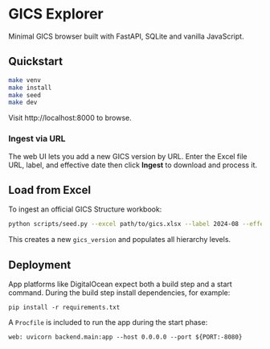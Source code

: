 # GICS Explorer

Minimal GICS browser built with FastAPI, SQLite and vanilla JavaScript.

## Quickstart

```bash
make venv
make install
make seed
make dev
```

Visit http://localhost:8000 to browse.

### Ingest via URL

The web UI lets you add a new GICS version by URL. Enter the Excel file URL,
label, and effective date then click **Ingest** to download and process it.

## Load from Excel

To ingest an official GICS Structure workbook:

```bash
python scripts/seed.py --excel path/to/gics.xlsx --label 2024-08 --effective 2024-08-01 [--source-url URL]
```

This creates a new `gics_version` and populates all hierarchy levels.

## Deployment

App platforms like DigitalOcean expect both a build step and a start command.
During the build step install dependencies, for example:

```
pip install -r requirements.txt
```

A `Procfile` is included to run the app during the start phase:

```
web: uvicorn backend.main:app --host 0.0.0.0 --port ${PORT:-8080}
```
